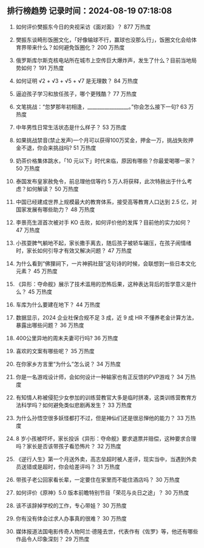 
## 排行榜趋势 记录时间：2024-08-19 07:18:08
  
  1. 如何评价樊振东今日的央视采访《面对面》？ 877 万热度
    
  2. 樊振东谈畸形饭圈文化，「好像输球不行，赢球也没那么行」，饭圈文化会给体育界带来什么？如何避免饭圈化？ 200 万热度
    
  3. 俄罗斯库尔斯克核电站所在城市上空传巨大爆炸声，发生了什么？目前当地局势如何？ 191 万热度
    
  4. 如何证明 √2 + √3 + √5 + √7 是无理数？ 84 万热度
    
  5. 逼迫孩子学习和放任孩子，哪个更残酷？ 77 万热度
    
  6. 文笔挑战：“忽梦那年初相逢，_________________。”你会怎么接下一句? 63 万热度
    
  7. 中年男性日常生活状态是什么样子？ 53 万热度
    
  8. 如果挑战禁音(禁止发声)一个月可以获得100万奖金，押金一万，挑战失败押金不退，你会来挑战吗? 51 万热度
    
  9. 奶茶价格集体跳水，「10 元以下」时代来临，原因有哪些？你最爱喝哪一家？ 50 万热度
    
  10. 泰国发布皇家赦免令，前总理他信等约 5 万人将获释，此次特赦出于什么考虑？如何解读？ 50 万热度
    
  11. 中国已经建成世界上规模最大的教育体系，接受高等教育人口达到 2.5 亿，对国家发展有哪些助力？ 48 万热度
    
  12. 李景亮生涯首次被对手 KO 击败，如何评价他的发挥？目前他的实力如何？ 47 万热度
    
  13. 小孩耍脾气躺地不起，家长撒手离去，随后孩子被轿车碾压，在孩子闹情绪时，家长如何引导才有效又解决问题？ 47 万热度
    
  14. 为什么看到“佛狸祠下，一片神鸦社鼓”这句诗的时候，会联想到一些日本文化元素？ 45 万热度
    
  15. 《异形：夺命舰》展示了技术滥用的恐怖后果，这种表达背后的哲学意义是什么？ 45 万热度
    
  16. 车库为什么要建在地下？ 44 万热度
    
  17. 数据显示，2024 企业社保合规不足 3 成，近 9 成 HR 不懂养老金计算方法，暴露出哪些问题？ 36 万热度
    
  18. 400公里异地的周末夫妻可行吗? 36 万热度
    
  19. 喜欢的文案有哪些呢？ 35 万热度
    
  20. 在你家乡方言里“为什么”怎么说？ 34 万热度
    
  21. 你是一名游戏设计师，会如何设计一种输家也有正反馈的PVP游戏？ 34 万热度
    
  22. 有知情人称被侵犯少女参加的训练营教官大多是临时拼凑，这类训练营教育方法科学吗？如何避免类似悲剧再发生？ 33 万热度
    
  23. 为什么孙悟空很多妖怪都打不过，但是神仙们还是很忌惮他的能力？ 33 万热度
    
  24. 8 岁小孩被吓坏，家长投诉《异形：夺命舰》要求退票并赔偿，这种要求合理吗？家长是否该带孩子看恐怖片？ 32 万热度
    
  25. 《逆行人生》第一个月送外卖，高志垒超时被人差评，现实当中，当遇到外卖员送错或是超时，你会给差评吗？ 31 万热度
    
  26. 带孩子老公回家看长辈，一定要住在家里而不能住酒店吗？ 30 万热度
    
  27. 如何评价《原神》5.0 版本前瞻特别节目「荣花与炎日之途」？ 30 万热度
    
  28. 该不该辞掉学校的工作，专心带娃？ 30 万热度
    
  29. 你有没有体会过求人办事真的很难？ 30 万热度
    
  30. 媒体报道法国电影传奇人物阿兰·德隆去世，代表作有《佐罗》等，他还有哪些作品令人印象深刻？ 29 万热度
    